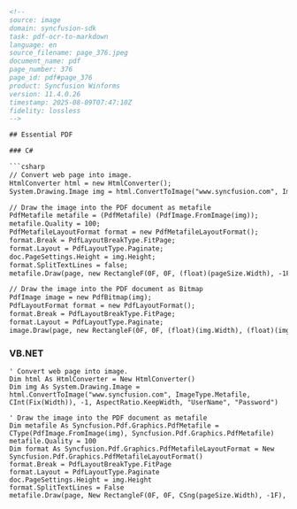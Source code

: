 ```html
<!-- 
source: image
domain: syncfusion-sdk
task: pdf-ocr-to-markdown
language: en
source_filename: page_376.jpeg
document_name: pdf
page_number: 376
page_id: pdf#page_376
product: Syncfusion Winforms
version: 11.4.0.26
timestamp: 2025-08-09T07:47:10Z
fidelity: lossless
--> 

## Essential PDF

### C#

```csharp
// Convert web page into image.
HtmlConverter html = new HtmlConverter();
System.Drawing.Image img = html.ConvertToImage("www.syncfusion.com", ImageType.Metafile, (int)width, -1, AspectRatio.KeepWidth, "UserName", "Password");

// Draw the image into the PDF document as metafile
PdfMetafile metafile = (PdfMetafile) (PdfImage.FromImage(img));
metafile.Quality = 100;
PdfMetafileLayoutFormat format = new PdfMetafileLayoutFormat();
format.Break = PdfLayoutBreakType.FitPage;
format.Layout = PdfLayoutType.Paginate;
doc.PageSettings.Height = img.Height;
format.SplitTextLines = false;
metafile.Draw(page, new RectangleF(0F, 0F, (float)(pageSize.Width), -1F), format);

// Draw the image into the PDF document as Bitmap
PdfImage image = new PdfBitmap(img);
PdfLayoutFormat format = new PdfLayoutFormat();
format.Break = PdfLayoutBreakType.FitPage;
format.Layout = PdfLayoutType.Paginate;
image.Draw(page, new RectangleF(0F, 0F, (float)(img.Width), (float)(img.Height)), format);
```

### VB.NET

```vbnet
' Convert web page into image.
Dim html As HtmlConverter = New HtmlConverter()
Dim img As System.Drawing.Image = html.ConvertToImage("www.syncfusion.com", ImageType.Metafile, CInt(Fix(Width)), -1, AspectRatio.KeepWidth, "UserName", "Password")

' Draw the image into the PDF document as metafile
Dim metafile As Syncfusion.Pdf.Graphics.PdfMetafile = CType(PdfImage.FromImage(img), Syncfusion.Pdf.Graphics.PdfMetafile)
metafile.Quality = 100
Dim format As Syncfusion.Pdf.Graphics.PdfMetafileLayoutFormat = New Syncfusion.Pdf.Graphics.PdfMetafileLayoutFormat()
format.Break = PdfLayoutBreakType.FitPage
format.Layout = PdfLayoutType.Paginate
doc.PageSettings.Height = img.Height
format.SplitTextLines = False
metafile.Draw(page, New RectangleF(0F, 0F, CSng(pageSize.Width), -1F),
```

<!-- tags: [Essential PDF, HTML to Image, Web Page Conversion, PDF Document, Metafile Drawing, Bitmap Drawing, Split Text Lines, Fit Page] keywords: [HtmlConverter, ConvertToImage, PdfMetafile, PdfImage, AspectRatio.KeepWidth, PdfMetafileLayoutFormat, PdfLayoutBreakType, PdfLayoutType, RectangleF, PageSettings, Convert Web Page to Image, Draw Metafile to PDF, Draw Bitmap to PDF] -->
```